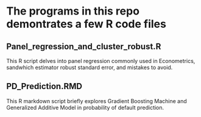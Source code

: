 # The programs in this repo demontrates a few R code files 
## Panel_regression_and_cluster_robust.R
This R script delves into panel regression commonly used in Econometrics, sandwhich estimator robust standard error, and mistakes to avoid. 

## PD_Prediction.RMD
This R markdown script briefly explores Gradient Boosting Machine and Generalized Additive Model in probability of default prediction.

